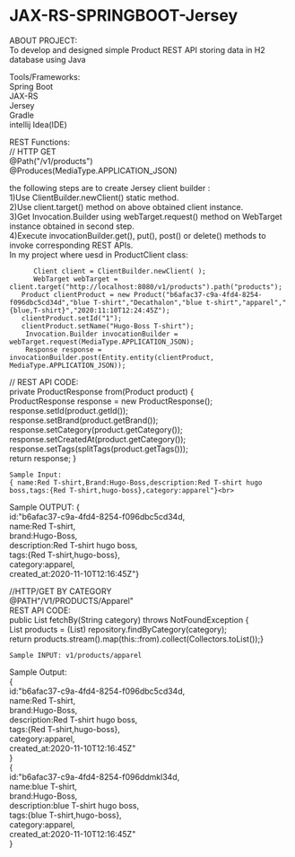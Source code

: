 # JAX-RS-SPRINGBOOT-Jersey
ABOUT PROJECT:<br>
     To develop and designed simple Product REST API storing data in H2 database using Java<br>
     
 Tools/Frameworks:<br>
 Spring Boot <br>
 JAX-RS <br>
Jersey <br>
  Gradle<br>
intellij Idea(IDE)<br>
 
 REST Functions:<br>
 // HTTP  GET <br>
 @Path("/v1/products")<br>
 @Produces(MediaType.APPLICATION_JSON)<br>
 
 the following steps are to create Jersey client builder :<br>
 1)Use ClientBuilder.newClient() static method.<br>
2)Use client.target() method on above obtained client instance.<br>
3)Get Invocation.Builder using webTarget.request() method on WebTarget instance obtained in second step.<br>
4)Execute invocationBuilder.get(), put(), post() or delete() methods to invoke corresponding REST APIs.<br>
In my project where uesd in ProductClient class:<br>

          Client client = ClientBuilder.newClient( );
          WebTarget webTarget = client.target("http://localhost:8080/v1/products").path("products");
       Product clientProduct = new Product("b6afac37-c9a-4fd4-8254-f096dbc5cd34d","blue T-shirt","Decathalon","blue t-shirt","apparel","{blue,T-shirt}","2020:11:10T12:24:45Z");
       clientProduct.setId("1");
	   clientProduct.setName("Hugo-Boss T-shirt");
        Invocation.Builder invocationBuilder =  webTarget.request(MediaType.APPLICATION_JSON);
        Response response = invocationBuilder.post(Entity.entity(clientProduct, MediaType.APPLICATION_JSON));
// REST API CODE:<br>
        private ProductResponse from(Product product) {<br>
        ProductResponse response = new ProductResponse();<br>
        response.setId(product.getId());<br>
        response.setBrand(product.getBrand());<br>
        response.setCategory(product.getCategory());<br>
        response.setCreatedAt(product.getCategory());<br>
        response.setTags(splitTags(product.getTags()));<br>
        return response; }<br>
    
    Sample Input:
    { name:Red T-shirt,Brand:Hugo-Boss,description:Red T-shirt hugo boss,tags:{Red T-shirt,hugo-boss},category:apparel"}<br>

Sample OUTPUT:
{<br> id:"b6afac37-c9a-4fd4-8254-f096dbc5cd34d,<br>name:Red T-shirt,<br>brand:Hugo-Boss,<br> description:Red T-shirt hugo boss,<br>tags:{Red T-shirt,hugo-boss},<br>category:apparel,<br>created_at:2020-11-10T12:16:45Z"}<br>

//HTTP/GET BY CATEGORY<br>
@PATH"/V1/PRODUCTS/Apparel"<br>
REST API CODE:<br>
        public List<ProductResponse> fetchBy(String category) throws NotFoundException {<br>
        List<Product> products = (List<Product>) repository.findByCategory(category);<br>
        return products.stream().map(this::from).collect(Collectors.toList());}<br>
    
	Sample INPUT: v1/products/apparel
    
Sample Output:<br>
{<br>id:"b6afac37-c9a-4fd4-8254-f096dbc5cd34d,<br>name:Red T-shirt,<br>brand:Hugo-Boss, <br>description:Red T-shirt hugo boss,<br>tags:{Red T-shirt,hugo-boss},<br>category:apparel,<br>created_at:2020-11-10T12:16:45Z"<br>}<br>
{<br>id:"b6afac37-c9a-4fd4-8254-f096ddmkl34d,<br>name:blue T-shirt,<br>brand:Hugo-Boss, <br>description:blue T-shirt hugo boss,<br>tags:{blue T-shirt,hugo-boss},<br>category:apparel,<br>created_at:2020-11-10T12:16:45Z"<br>}<br>
